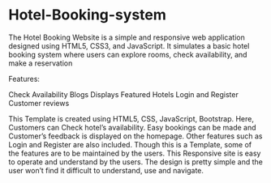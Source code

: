 # Hotel-Booking-system
The Hotel Booking Website is a simple and responsive web application designed using HTML5, CSS3, and JavaScript. It simulates a basic hotel booking system where users can explore rooms, check availability, and make a reservation

Features:

Check Availability
Blogs
Displays Featured Hotels
Login and Register
Customer reviews

This Template is created using HTML5, CSS, JavaScript, Bootstrap. Here, Customers can Check hotel’s availability. Easy bookings can be made and Customer’s feedback is displayed on the homepage. Other features such as Login and Register are also included. Though this is a Template, some of the features are to be maintained by the users. This Responsive site is easy to operate and understand by the users. The design is pretty simple and the user won’t find it difficult to understand, use and navigate.
